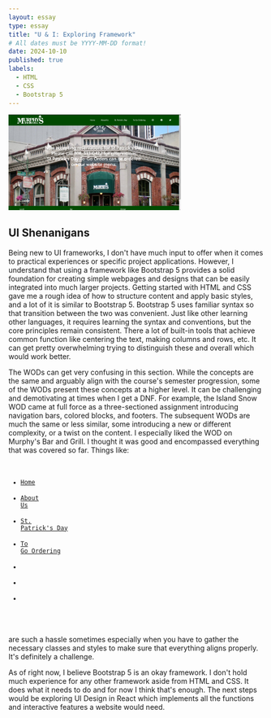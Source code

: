 ```yaml
---
layout: essay
type: essay
title: "U & I: Exploring Framework"
# All dates must be YYYY-MM-DD format!
date: 2024-10-10
published: true
labels:
  - HTML
  - CSS
  - Bootstrap 5
---
```


<div class="text-center p-4">
  <img width="340px" src="../img/Screenshot 2024-10-10 203132.png" class="img-thumbnail" >
</div> 

## UI Shenanigans

Being new to UI frameworks, I don't have much input to offer when it comes to practical experiences or specific project applications. However, I understand that using a framework like Bootstrap 5 provides a solid foundation for creating simple webpages and designs that can be easily integrated into much larger projects. Getting started with HTML and CSS gave me a rough idea of how to structure content and apply basic styles, and a lot of it is similar to Bootstrap 5. Bootstrap 5 uses familiar syntax so that transition between the two was convenient. Just like other learning other languages, it requires learning the syntax and conventions, but the core principles remain consistent. There a lot of built-in tools that achieve common function like centering the text, making columns and rows, etc. It can get pretty overwhelming trying to distinguish these and overall which would work better. 

The WODs can get very confusing in this section. While the concepts are the same and arguably align with the course's semester progression, some of the WODs present these concepts at a higher level. It can be challenging and demotivating at times when I get a DNF. For example, the Island Snow WOD came at full force as a three-sectioned assignment introducing navigation bars, colored blocks, and footers. The subsequent WODs are much the same or less similar, some introducing a new or different complexity, or a twist on the content. I especially liked the WOD on Murphy's Bar and Grill. I thought it was good and encompassed everything that was covered so far. Things like:<br>
<code>    <ul class="nav justify-content-end" id="topMenu">
        <li class="nav-item" style="margin-right: 20px;"><a class="nav-link" href="#">Home</a></li>
        <li class="nav-item" style="margin-right: 20px;"><a class="nav-link" href="#">About Us</a></li>
        <li class="nav-item" style="margin-right: 20px;"><a class="nav-link" href="#">St. Patrick's Day</a></li>
        <li class="nav-item" style="margin-right: 20px;"><a class="nav-link" href="#">To Go Ordering</a></li>
        <li class="nav-item" style="margin-right: 20px;"><a class="nav-link" href="#"><i class="bi bi-instagram p-1"></i></a></li>
        <li class="nav-item" style="margin-right: 20px;"><a class="nav-link" href="#"><i class="bi bi-facebook p-1"></i></a></li>
        <li class="nav-item" style="margin-right: 20px;"><a class="nav-link" href="#"><i class="bi bi-twitter p-1"></i></a></li>
            </ul></code><br>
<br>are such a hassle sometimes especially when you have to gather the necessary classes and styles to make sure that everything aligns properly. It's definitely a challenge.

As of right now, I believe Bootstrap 5 is an okay framework. I don't hold much experience for any other framework aside from HTML and CSS. It does what it needs to do and for now I think that's enough. The next steps would be exploring UI Design in React which implements all the functions and interactive features a website would need. 
